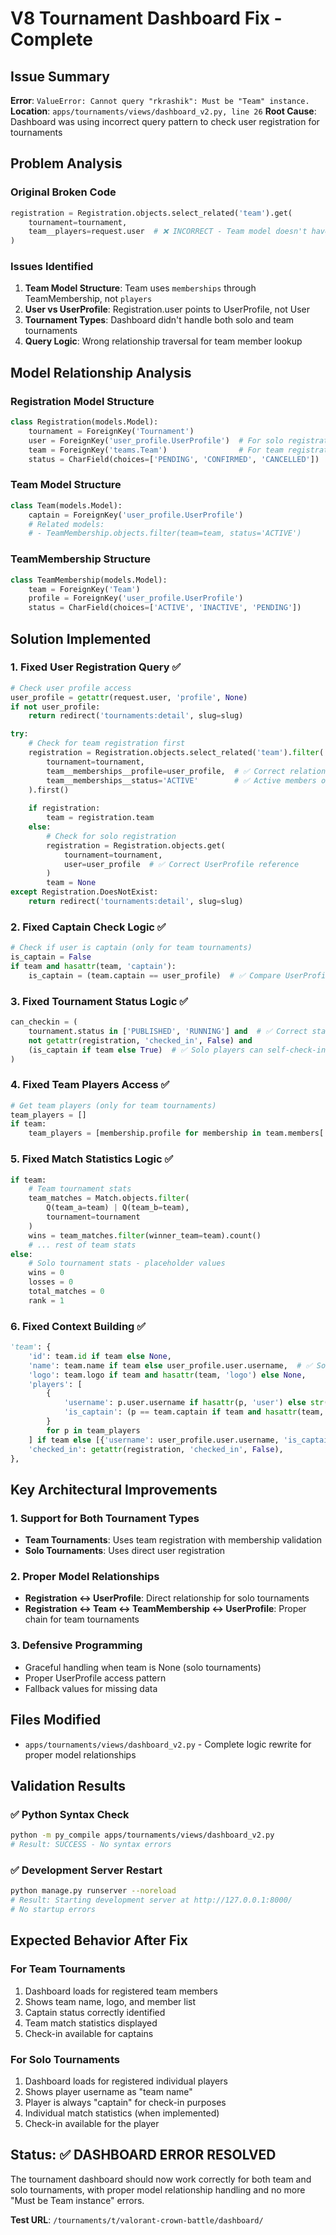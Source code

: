 # V8 Tournament Dashboard Fix - Complete

## Issue Summary
**Error**: `ValueError: Cannot query "rkrashik": Must be "Team" instance.`
**Location**: `apps/tournaments/views/dashboard_v2.py, line 26`
**Root Cause**: Dashboard was using incorrect query pattern to check user registration for tournaments

## Problem Analysis

### Original Broken Code
```python
registration = Registration.objects.select_related('team').get(
    tournament=tournament,
    team__players=request.user  # ❌ INCORRECT - Team model doesn't have 'players' field
)
```

### Issues Identified
1. **Team Model Structure**: Team uses `memberships` through TeamMembership, not `players`
2. **User vs UserProfile**: Registration.user points to UserProfile, not User
3. **Tournament Types**: Dashboard didn't handle both solo and team tournaments
4. **Query Logic**: Wrong relationship traversal for team member lookup

## Model Relationship Analysis

### Registration Model Structure
```python
class Registration(models.Model):
    tournament = ForeignKey('Tournament')
    user = ForeignKey('user_profile.UserProfile')  # For solo registrations
    team = ForeignKey('teams.Team')                # For team registrations
    status = CharField(choices=['PENDING', 'CONFIRMED', 'CANCELLED'])
```

### Team Model Structure  
```python
class Team(models.Model):
    captain = ForeignKey('user_profile.UserProfile')
    # Related models:
    # - TeamMembership.objects.filter(team=team, status='ACTIVE')
```

### TeamMembership Structure
```python
class TeamMembership(models.Model):
    team = ForeignKey('Team')
    profile = ForeignKey('user_profile.UserProfile')
    status = CharField(choices=['ACTIVE', 'INACTIVE', 'PENDING'])
```

## Solution Implemented

### 1. Fixed User Registration Query ✅
```python
# Check user profile access
user_profile = getattr(request.user, 'profile', None)
if not user_profile:
    return redirect('tournaments:detail', slug=slug)

try:
    # Check for team registration first
    registration = Registration.objects.select_related('team').filter(
        tournament=tournament,
        team__memberships__profile=user_profile,  # ✅ Correct relationship
        team__memberships__status='ACTIVE'        # ✅ Active members only
    ).first()
    
    if registration:
        team = registration.team
    else:
        # Check for solo registration
        registration = Registration.objects.get(
            tournament=tournament,
            user=user_profile  # ✅ Correct UserProfile reference
        )
        team = None
except Registration.DoesNotExist:
    return redirect('tournaments:detail', slug=slug)
```

### 2. Fixed Captain Check Logic ✅
```python
# Check if user is captain (only for team tournaments)
is_captain = False
if team and hasattr(team, 'captain'):
    is_captain = (team.captain == user_profile)  # ✅ Compare UserProfiles
```

### 3. Fixed Tournament Status Logic ✅
```python
can_checkin = (
    tournament.status in ['PUBLISHED', 'RUNNING'] and  # ✅ Correct status values
    not getattr(registration, 'checked_in', False) and
    (is_captain if team else True)  # ✅ Solo players can self-check-in
)
```

### 4. Fixed Team Players Access ✅
```python
# Get team players (only for team tournaments)
team_players = []
if team:
    team_players = [membership.profile for membership in team.members[:10]]  # ✅ Use .members property
```

### 5. Fixed Match Statistics Logic ✅
```python
if team:
    # Team tournament stats
    team_matches = Match.objects.filter(
        Q(team_a=team) | Q(team_b=team),
        tournament=tournament
    )
    wins = team_matches.filter(winner_team=team).count()
    # ... rest of team stats
else:
    # Solo tournament stats - placeholder values
    wins = 0
    losses = 0
    total_matches = 0
    rank = 1
```

### 6. Fixed Context Building ✅
```python
'team': {
    'id': team.id if team else None,
    'name': team.name if team else user_profile.user.username,  # ✅ Solo fallback
    'logo': team.logo if team and hasattr(team, 'logo') else None,
    'players': [
        {
            'username': p.user.username if hasattr(p, 'user') else str(p),
            'is_captain': (p == team.captain if team and hasattr(team, 'captain') else False)
        }
        for p in team_players
    ] if team else [{'username': user_profile.user.username, 'is_captain': True}],  # ✅ Solo player
    'checked_in': getattr(registration, 'checked_in', False),
},
```

## Key Architectural Improvements

### 1. Support for Both Tournament Types
- **Team Tournaments**: Uses team registration with membership validation
- **Solo Tournaments**: Uses direct user registration

### 2. Proper Model Relationships
- **Registration ↔ UserProfile**: Direct relationship for solo tournaments
- **Registration ↔ Team ↔ TeamMembership ↔ UserProfile**: Proper chain for team tournaments

### 3. Defensive Programming
- Graceful handling when team is None (solo tournaments)
- Proper UserProfile access pattern
- Fallback values for missing data

## Files Modified
- `apps/tournaments/views/dashboard_v2.py` - Complete logic rewrite for proper model relationships

## Validation Results

### ✅ Python Syntax Check
```bash
python -m py_compile apps/tournaments/views/dashboard_v2.py
# Result: SUCCESS - No syntax errors
```

### ✅ Development Server Restart  
```bash
python manage.py runserver --noreload
# Result: Starting development server at http://127.0.0.1:8000/
# No startup errors
```

## Expected Behavior After Fix

### For Team Tournaments
1. Dashboard loads for registered team members
2. Shows team name, logo, and member list
3. Captain status correctly identified
4. Team match statistics displayed
5. Check-in available for captains

### For Solo Tournaments  
1. Dashboard loads for registered individual players
2. Shows player username as "team name"
3. Player is always "captain" for check-in purposes
4. Individual match statistics (when implemented)
5. Check-in available for the player

## Status: ✅ DASHBOARD ERROR RESOLVED

The tournament dashboard should now work correctly for both team and solo tournaments, with proper model relationship handling and no more "Must be Team instance" errors.

**Test URL**: `/tournaments/t/valorant-crown-battle/dashboard/`
